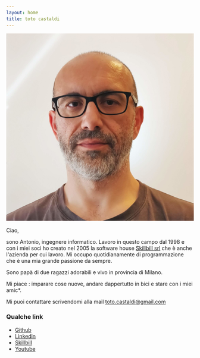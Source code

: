 ```yaml
---
layout: home
title: toto castaldi
---
```


![profile_picture](./assets/images/profile-05.jpg)

Ciao,

sono Antonio, ingegnere informatico. Lavoro in questo campo dal 1998 e con i miei soci ho creato nel 2005 la software house [Skillbill srl](https://www.skillbill.it) che è anche l'azienda per cui lavoro. Mi occupo quotidianamente di programmazione che è una mia grande passione da sempre.

Sono papà di due ragazzi adorabili e vivo in provincia di Milano.

Mi piace : imparare cose nuove, andare dappertutto in bici e stare con i miei amic*.

Mi puoi contattare scrivendomi alla mail [toto.castaldi@gmail.com](mailto:toto.castaldi@gmail.com)

### Qualche link

 - [Github](https://github.com/toto-castaldi)
 - [Linkedin](https://www.linkedin.com/in/antoniocastaldi)
 - [Skillbill](https://www.skillbill.it)
 - [Youtube](https://www.youtube.com/user/toto0castaldi)
